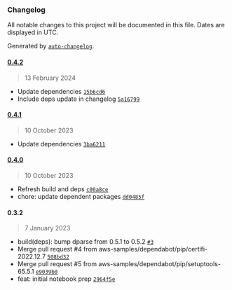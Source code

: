 ### Changelog

All notable changes to this project will be documented in this file. Dates are displayed in UTC.

Generated by [`auto-changelog`](https://github.com/CookPete/auto-changelog).

#### [0.4.2](https://github.com/aws-samples/scp-analyzer/compare/0.4.1...0.4.2)

> 13 February 2024

- Update dependencies [`15b6cd6`](https://github.com/aws-samples/scp-analyzer/commit/15b6cd632efa3b1cd72b3075fb27f29c56fc6ab6)
- Include deps update in changelog [`5a16799`](https://github.com/aws-samples/scp-analyzer/commit/5a1679926563151f22d0cab9d31de146e0741140)

#### [0.4.1](https://github.com/aws-samples/scp-analyzer/compare/0.4.0...0.4.1)

> 10 October 2023

- Update dependencies [`3ba6211`](https://github.com/aws-samples/scp-analyzer/commit/3ba62110f37b119975d27226e2ae1b326eea3818)

#### [0.4.0](https://github.com/aws-samples/scp-analyzer/compare/0.3.2...0.4.0)

> 10 October 2023

- Refresh build and deps [`c00a8ce`](https://github.com/aws-samples/scp-analyzer/commit/c00a8ce10e1d4bb3a75553294b73ac7026b7a6b1)
- chore: update dependent packages [`dd0485f`](https://github.com/aws-samples/scp-analyzer/commit/dd0485f28cd885ac562994c3905484c4c29711c5)

#### 0.3.2

> 7 January 2023

- build(deps): bump dparse from 0.5.1 to 0.5.2 [`#3`](https://github.com/aws-samples/scp-analyzer/pull/3)
- Merge pull request #4 from aws-samples/dependabot/pip/certifi-2022.12.7 [`508bd32`](https://github.com/aws-samples/scp-analyzer/commit/508bd32af1ed9643429048bca1911a3732de325c)
- Merge pull request #5 from aws-samples/dependabot/pip/setuptools-65.5.1 [`e9039b0`](https://github.com/aws-samples/scp-analyzer/commit/e9039b01890c0586566963404b18497224c3308f)
- feat: initial notebook prep [`2964f5e`](https://github.com/aws-samples/scp-analyzer/commit/2964f5e62657afdb149c21add8081fe864207636)

